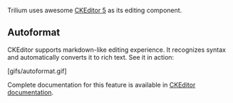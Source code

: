Trilium uses awesome [CKEditor 5](https://ckeditor.com/ckeditor-5/) as its editing component.

## Autoformat

CKEditor supports markdown-like editing experience. It recognizes syntax and automatically converts it to rich text. See it in action:

[gifs/autoformat.gif]

Complete documentation for this feature is available in [CKEditor documentation](https://ckeditor.com/docs/ckeditor5/latest/features/autoformat.html).
